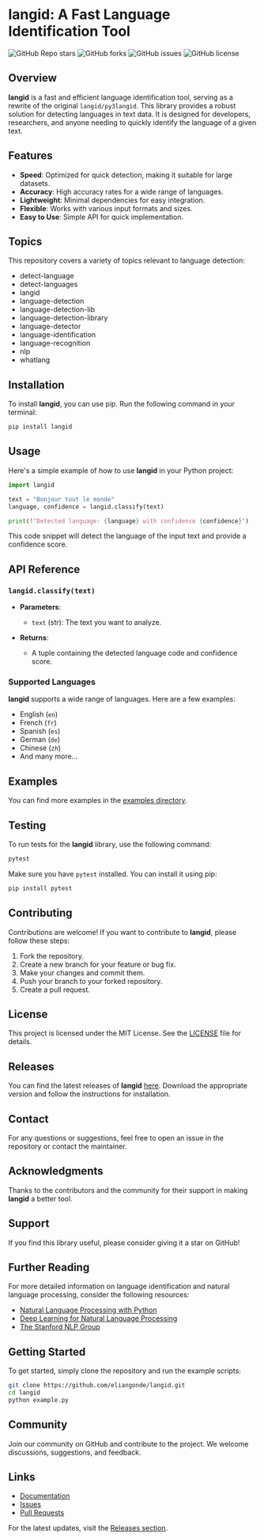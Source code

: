 # langid: A Fast Language Identification Tool

![GitHub Repo stars](https://img.shields.io/github/stars/eliangonde/langid?style=social) ![GitHub forks](https://img.shields.io/github/forks/eliangonde/langid?style=social) ![GitHub issues](https://img.shields.io/github/issues/eliangonde/langid) ![GitHub license](https://img.shields.io/github/license/eliangonde/langid) 

## Overview

**langid** is a fast and efficient language identification tool, serving as a rewrite of the original `langid/py3langid`. This library provides a robust solution for detecting languages in text data. It is designed for developers, researchers, and anyone needing to quickly identify the language of a given text.

## Features

- **Speed**: Optimized for quick detection, making it suitable for large datasets.
- **Accuracy**: High accuracy rates for a wide range of languages.
- **Lightweight**: Minimal dependencies for easy integration.
- **Flexible**: Works with various input formats and sizes.
- **Easy to Use**: Simple API for quick implementation.

## Topics

This repository covers a variety of topics relevant to language detection:

- detect-language
- detect-languages
- langid
- language-detection
- language-detection-lib
- language-detection-library
- language-detector
- language-identification
- language-recognition
- nlp
- whatlang

## Installation

To install **langid**, you can use pip. Run the following command in your terminal:

```bash
pip install langid
```

## Usage

Here's a simple example of how to use **langid** in your Python project:

```python
import langid

text = "Bonjour tout le monde"
language, confidence = langid.classify(text)

print(f"Detected language: {language} with confidence {confidence}")
```

This code snippet will detect the language of the input text and provide a confidence score.

## API Reference

### `langid.classify(text)`

- **Parameters**: 
  - `text` (str): The text you want to analyze.
  
- **Returns**: 
  - A tuple containing the detected language code and confidence score.

### Supported Languages

**langid** supports a wide range of languages. Here are a few examples:

- English (`en`)
- French (`fr`)
- Spanish (`es`)
- German (`de`)
- Chinese (`zh`)
- And many more...

## Examples

You can find more examples in the [examples directory](https://github.com/eliangonde/langid/examples).

## Testing

To run tests for the **langid** library, use the following command:

```bash
pytest
```

Make sure you have `pytest` installed. You can install it using pip:

```bash
pip install pytest
```

## Contributing

Contributions are welcome! If you want to contribute to **langid**, please follow these steps:

1. Fork the repository.
2. Create a new branch for your feature or bug fix.
3. Make your changes and commit them.
4. Push your branch to your forked repository.
5. Create a pull request.

## License

This project is licensed under the MIT License. See the [LICENSE](https://github.com/eliangonde/langid/blob/main/LICENSE) file for details.

## Releases

You can find the latest releases of **langid** [here](https://github.com/eliangonde/langid/releases). Download the appropriate version and follow the instructions for installation.

## Contact

For any questions or suggestions, feel free to open an issue in the repository or contact the maintainer.

## Acknowledgments

Thanks to the contributors and the community for their support in making **langid** a better tool.

## Support

If you find this library useful, please consider giving it a star on GitHub!

## Further Reading

For more detailed information on language identification and natural language processing, consider the following resources:

- [Natural Language Processing with Python](http://www.nltk.org/book/)
- [Deep Learning for Natural Language Processing](https://www.deeplearningbook.org/)
- [The Stanford NLP Group](https://nlp.stanford.edu/)

## Getting Started

To get started, simply clone the repository and run the example scripts:

```bash
git clone https://github.com/eliangonde/langid.git
cd langid
python example.py
```

## Community

Join our community on GitHub and contribute to the project. We welcome discussions, suggestions, and feedback.

## Links

- [Documentation](https://github.com/eliangonde/langid/wiki)
- [Issues](https://github.com/eliangonde/langid/issues)
- [Pull Requests](https://github.com/eliangonde/langid/pulls)

For the latest updates, visit the [Releases section](https://github.com/eliangonde/langid/releases).